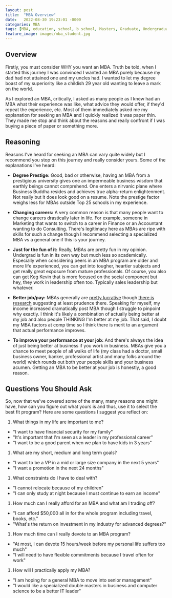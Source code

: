 ```yaml
---
layout: post
title:  "MBA Overview"
date:   2022-08-30 19:23:01 -0000
categories: MBA
tags: [MBA, education, school, b school, Masters, Graduate, Undergraduate]
feature_image: images/mba_student.jpg
---
```

## Overview
Firstly, you must consider WHY you want an MBA.  Truth be told, when I started this journey I was convinced I wanted an MBA purely because my dad had not attained one and my uncles had.  I wanted to let my degree boast of my superiority like a childish 29 year old wanting to leave a mark on the world.
<!--more-->

As I explored an MBA, critically, I asked as many people as I knew had an MBA what their experience was like, what advice they would offer, if they'd repeat the experience, etc.  Most of them immediately asked me my explanation for seeking an MBA and I quickly realized it was paper thin.  They made me stop and think about the reasons and really confront if I was buying a piece of paper or something more.


## Reasoning
Reasons I've heard for seeking an MBA can vary quite widely but I recommend you stop on this journey and really consider yours.  Some of the explanations I've heard:
* <b>Degree Prestige:</b> Good, bad or otherwise, having an MBA from a prestigious university gives one an impermeable business wisdom that earthly beings cannot comprehend.  One enters a nirvanic plane where Business Buddha resides and achieves true alpha-return enlightenment.  Not really but it does look good on a resume.  Note the prestige factor weighs less for MBAs outside Top 25 schools in my experience.

* <b>Changing careers:</b> A very common reason is that many people want to change careers drastically later in life.  For example, someone in Marketing that wants to switch to a career in Finance or an Accountant wanting to do Consulting.  There's legitimacy here as MBAs are ripe with skills for such a change though I recommend selecting a specialized MBA vs a general one if this is your journey.

* <b>Just for the fun of it:</b> Really, MBAs are pretty fun in my opinion.  Undergrad is fun in its own way but much less so academically.  Especially when considering peers in an MBA program are older and more life experienced, you can get into tougher, heartier subjects and get really great exposure from mature professionals.  Of course, you also can get Keg Kevin that is more focused on the social component but hey, they work in leadership often too.  Typically sales leadership but whatever.

* <b>Better job/pay:</b> MBAs generally are [pretty lucrative][mba.com] though [there is research][forbes] suggesting at least prudence there.  Speaking for myself, my income increased dramatically post MBA though I struggle to pinpoint why exactly.  I think it's likely a combination of actually being better at my job and also people THINKING I'm better at my job. That said, I doubt my MBA factors at comp time so I think there is merit to an argument that actual performance improves.

* <b>To improve your performance at your job:</b> And there's always the idea of just being better at business if you work in business.  MBAs give you a chance to meet people of all walks of life (my class had a doctor, small business owner, banker, professional artist and many folks around the world) which rounds out both your people skills and your business acumen.  Getting an MBA to be better at your job is honestly, a good reason.

## Questions You Should Ask
So, now that we've covered some of the many, many reasons one might have, how can you figure out what yours is and thus, use it to select the best fit program?  Here are some questions I suggest you reflect on:
1. What things in my life are important to me?  
* "I want to have financial security for my family"
* "It's important that I'm seen as a leader in my professional career"
* "I want to be a good parent when we plan to have kids in 3 years"
1. What are my short, medium and long term goals?  
* "I want to be a VP in a mid or large size company in the next 5 years"
* "I want a promotion in the next 24 months"
1. What constraints do I have to deal with?
* "I cannot relocate because of my children"
* "I can only study at night because I must continue to earn an income"
1. How much can I really afford for an MBA and what am I trading off?
* "I can afford $50,000 all in for the whole program including travel, books, etc."
* "What's the return on investment in my industry for advanced degrees?"
1. How much time can I really devote to an MBA program?
* "At most, I can devote 15 hours/week before my personal life suffers too much"
* "I will need to have flexible commitments because I travel often for work"
1. How will I practically apply my MBA?
* "I am hoping for a general MBA to move into senior management"
* "I would like a specialized double masters in business and computer science to be a better IT leader"

[mba.com]: https://www.mba.com/business-school-and-careers/salary-and-roi/guide-to-your-average-mba-salary
[forbes]: https://www.forbes.com/sites/prestoncooper2/2020/04/14/a-new-study-suggests-you-may-want-to-rethink-that-mba/?sh=5e191bff588f